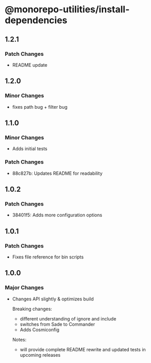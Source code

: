 # @monorepo-utilities/install-dependencies

## 1.2.1

### Patch Changes

- README update

## 1.2.0

### Minor Changes

- fixes path bug + filter bug

## 1.1.0

### Minor Changes

- Adds initial tests

### Patch Changes

- 88c827b: Updates README for readability

## 1.0.2

### Patch Changes

- 38401f5: Adds more configuration options

## 1.0.1

### Patch Changes

- Fixes file reference for bin scripts

## 1.0.0

### Major Changes

- Changes API slightly & optimizes build

  Breaking changes:

  - different understanding of ignore and include
  - switches from Sade to Commander
  - Adds Cosmiconfig

  Notes:

  - will provide complete README rewrite and updated tests in upcoming releases
